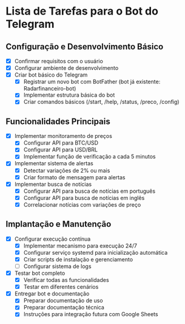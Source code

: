 # Lista de Tarefas para o Bot do Telegram

## Configuração e Desenvolvimento Básico
- [x] Confirmar requisitos com o usuário
- [x] Configurar ambiente de desenvolvimento
- [x] Criar bot básico do Telegram
  - [x] Registrar um novo bot com BotFather (bot já existente: Radarfinanceiro-bot)
  - [x] Implementar estrutura básica do bot
  - [x] Criar comandos básicos (/start, /help, /status, /preco, /config)

## Funcionalidades Principais
- [x] Implementar monitoramento de preços
  - [x] Configurar API para BTC/USD
  - [x] Configurar API para USD/BRL
  - [x] Implementar função de verificação a cada 5 minutos
- [x] Implementar sistema de alertas
  - [x] Detectar variações de 2% ou mais
  - [x] Criar formato de mensagem para alertas
- [x] Implementar busca de notícias
  - [x] Configurar API para busca de notícias em português
  - [x] Configurar API para busca de notícias em inglês
  - [x] Correlacionar notícias com variações de preço

## Implantação e Manutenção
- [x] Configurar execução contínua
  - [x] Implementar mecanismo para execução 24/7
  - [x] Configurar serviço systemd para inicialização automática
  - [x] Criar scripts de instalação e gerenciamento
  - [ ] Configurar sistema de logs
- [x] Testar bot completo
  - [x] Verificar todas as funcionalidades
  - [x] Testar em diferentes cenários
- [x] Entregar bot e documentação
  - [x] Preparar documentação de uso
  - [x] Preparar documentação técnica
  - [x] Instruções para integração futura com Google Sheets
